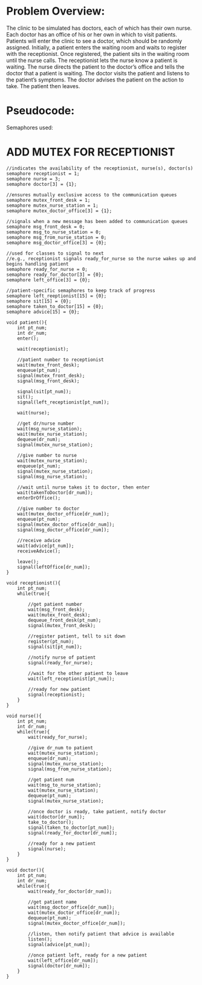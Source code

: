 # Problem Overview: 
The clinic to be simulated has doctors, each of which has their own nurse.  Each doctor has an office of his or her own in which to visit patients.  Patients will enter the clinic to see a doctor, which should be randomly assigned.  Initially, a patient enters the waiting room and waits to register with the receptionist.  Once registered, the patient sits in the waiting room until the nurse calls.  The receptionist lets the nurse know a patient is waiting.  The nurse directs the patient to the doctor’s office and tells the doctor that a patient is waiting.  The doctor visits the patient and listens to the patient’s symptoms.  The doctor advises the patient on the action to take.  The patient then leaves.

# Pseudocode:
Semaphores used: 

# ADD MUTEX FOR RECEPTIONIST

```
//indicates the availability of the receptionist, nurse(s), doctor(s)
semaphore receptionist = 1;
semaphore nurse = 3;
semaphore doctor[3] = {1};

//ensures mutually exclusive access to the communication queues
semaphore mutex_front_desk = 1;
semaphore mutex_nurse_station = 1;
semaphore mutex_doctor_office[3] = {1};

//signals when a new message has been added to communication queues
semaphore msg_front_desk = 0;
semaphore msg_to_nurse_station = 0;
semaphore msg_from_nurse_station = 0;
semaphore msg_doctor_office[3] = {0};

//used for classes to signal to next 
//e.g., receptionist signals ready_for_nurse so the nurse wakes up and begins handling patient
semaphore ready_for_nurse = 0;
semaphore ready_for_doctor[3] = {0};
semaphore left_office[3] = {0};

//patient-specific semaphores to keep track of progress
semaphore left_reeptionist[15] = {0};
semaphore sit[15] = {0};
semaphore taken_to_doctor[15] = {0};
semaphore advice[15] = {0};
```
```
void patient(){ 
    int pt_num;
    int dr_num;
    enter();

    wait(receptionist);

    //patient number to receptionist
    wait(mutex_front_desk);
    enqueue(pt_num);	
    signal(mutex_front_desk);
    signal(msg_front_desk);

    signal(sit[pt_num]);
    sit();
    signal(left_receptionist[pt_num]);

    wait(nurse);

    //get dr/nurse number
    wait(msg_nurse_station);
    wait(mutex_nurse_station);
    dequeue(dr_num);
    signal(mutex_nurse_station);

    //give number to nurse
    wait(mutex_nurse_station);
    enqueue(pt_num);	
    signal(mutex_nurse_station);
    signal(msg_nurse_station);

    //wait until nurse takes it to doctor, then enter
    wait(takenToDoctor[dr_num]);
    enterDrOffice();

    //give number to doctor
    wait(mutex_doctor_office[dr_num]);
    enqueue(pt_num);	
    signal(mutex_doctor_office[dr_num]);
    signal(msg_doctor_office[dr_num]);

    //receive advice
    wait(advice[pt_num]);
    receiveAdvice();

    leave();
    signal(leftOffice[dr_num]);
}
```
```
void receptionist(){
    int pt_num;
    while(true){

        //get patient number
        wait(msg_front_desk);
        wait(mutex_front_desk);
        dequeue_front_desk(pt_num);
        signal(mutex_front_desk);

        //register patient, tell to sit down
        register(pt_num);
        signal(sit[pt_num]);

        //notify nurse of patient
        signal(ready_for_nurse); 

        //wait for the other patient to leave
        wait(left_receptionist[pt_num]);

        //ready for new patient 
        signal(receptionist);
    }
}
```
```
void nurse(){
    int pt_num;
    int dr_num;
    while(true){
        wait(ready_for_nurse);

        //give dr_num to patient
        wait(mutex_nurse_station);
        enqueue(dr_num);
        signal(mutex_nurse_station);
        signal(msg_from_nurse_station);

        //get patient num
        wait(msg_to_nurse_station);
        wait(mutex_nurse_station);
        dequeue(pt_num);
        signal(mutex_nurse_station);

        //once doctor is ready, take patient, notify doctor
        wait(doctor[dr_num]);
        take_to_doctor();
        signal(taken_to_doctor[pt_num]);
        signal(ready_for_doctor[dr_num]);

        //ready for a new patient
        signal(nurse);
    }
}
```
```
void doctor(){
    int pt_num;
    int dr_num;
    while(true){
        wait(ready_for_doctor[dr_num]);
        
        //get patient name
        wait(msg_doctor_office[dr_num]);
        wait(mutex_doctor_office[dr_num]);
        dequeue(pt_num);
        signal(mutex_doctor_office[dr_num]);

        //listen, then notify patient that advice is available
        listen();
        signal(advice[pt_num]);

        //once patient left, ready for a new patient
        wait(left_office[dr_num]);
        signal(doctor[dr_num]);
    }
}
```
